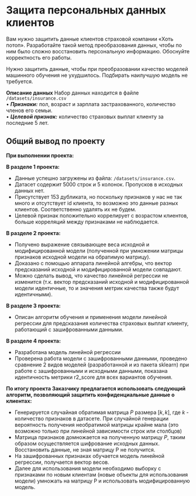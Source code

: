 # Защита персональных данных клиентов
Вам нужно защитить данные клиентов страховой компании «Хоть потоп». Разработайте такой метод преобразования данных, чтобы по ним было сложно восстановить персональную информацию. Обоснуйте корректность его работы.

Нужно защитить данные, чтобы при преобразовании качество моделей машинного обучения не ухудшилось. Подбирать наилучшую модель не требуется.

**Описание данных**
Набор данных находится в файле `/datasets/insurance.csv`  
•	***Признаки:*** пол, возраст и зарплата застрахованного, количество членов его семьи.  
•	***Целевой признак:*** количество страховых выплат клиенту за последние 5 лет.  

## Общий вывод по проекту
**При выполнении проекта:** 

**В разделе 1 проекта:**  
- Данные успешно загружены из файла: `/datasets/insurance.csv`.
- Датасет содержит 5000 строк и 5 колонок. Пропусков в исходных данных нет.
- Присутствует 153 дубликата, но поскольку признаков у нас не так много и отсутствует id клиента, то возможно это данные разных клиентов. Соответственно удалять их не будем.  
- Целевой признак положительно коррелирует с возрастом клиентов, больше корреляций между признаками не наблюдается.  

**В разделе 2 проекта:**  
- Получено выражение связывающее веса исходной и модифицированной модели (полученной при умножении матрицы признаков исходной модели на обратимую матрицу).  
- Доказано с помощью аппарата линейной алгебры, что вектор предсказаний исходной и модифицированной модели совпадают.  
- Можно сделать вывод, что качество линейной регрессии не изменится (т.к. вектор предсказаний исходной и модифицированной модели идентичные, то и значения метрик качества также будут идентичными).

**В разделе 3 проекта:**  
- Описан алгоритм обучения и применения модели линейной регрессии для предсказания количества страховых выплат клиенту, работающий с зашифрованными данными.

**В разделе 4 проекта:**  
- Разработана модель линейной регрессии
- Проверена работа модели с зашифрованными данными, проведено сравнение 2 видов моделей (разработанной и из пакета sklearn) при работе с зашифрованными и исходными данными, показана идентичность метрики r2_score для всех вариантов обучения.

**По итогу проекта Заказчику предлагается использовать следующий алгоритм, позволяющий защитить конфиденциальные данные о клиентах:**  
- Генерируется случайная обратимая матрица $P$ размера $[k,k]$, где $k$ - количество признаков в датасете. При случайной генерации вероятность получения необратимой матрицы крайне мала (это возможно только при линейной зависимости строк или столбцов) 
- Матрица признаков домножается на полученную матрицу $P$, таким образом осуществляется шифрование исходных данных. Восстановить данные, не зная матрицу P не получится.  
- На зашифрованных признаках обучается модель линейной регрессии, получается вектор весов.
- Далее для использования модели необходимо выборку с признаками по новым клиентам (новые объекты для использования модели) умножать на матрицу P и использовать модифицированную модель. 